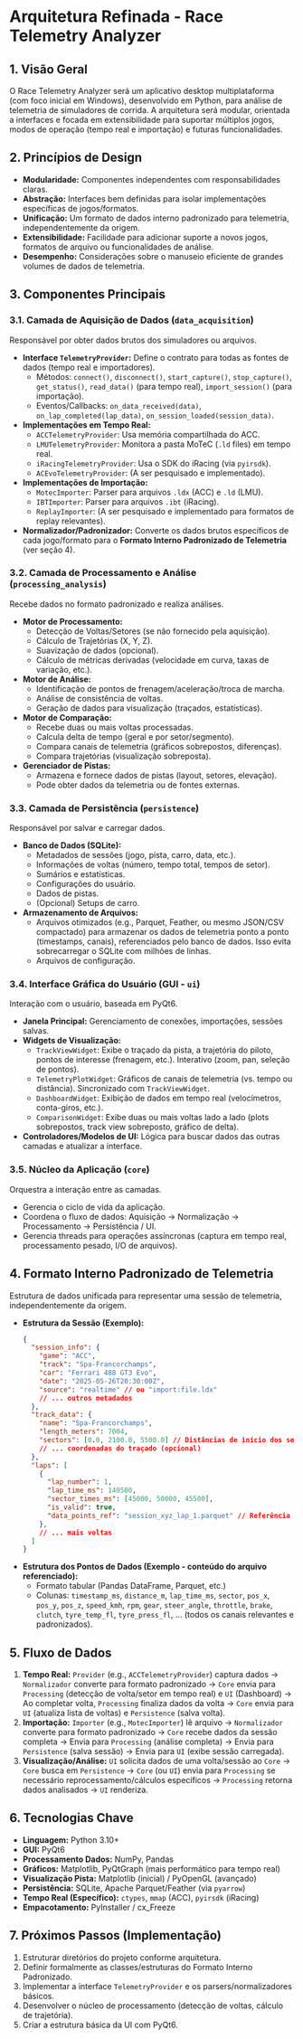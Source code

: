 # Arquitetura Refinada - Race Telemetry Analyzer

## 1. Visão Geral

O Race Telemetry Analyzer será um aplicativo desktop multiplataforma (com foco inicial em Windows), desenvolvido em Python, para análise de telemetria de simuladores de corrida. A arquitetura será modular, orientada a interfaces e focada em extensibilidade para suportar múltiplos jogos, modos de operação (tempo real e importação) e futuras funcionalidades.

## 2. Princípios de Design

*   **Modularidade:** Componentes independentes com responsabilidades claras.
*   **Abstração:** Interfaces bem definidas para isolar implementações específicas de jogos/formatos.
*   **Unificação:** Um formato de dados interno padronizado para telemetria, independentemente da origem.
*   **Extensibilidade:** Facilidade para adicionar suporte a novos jogos, formatos de arquivo ou funcionalidades de análise.
*   **Desempenho:** Considerações sobre o manuseio eficiente de grandes volumes de dados de telemetria.

## 3. Componentes Principais

### 3.1. Camada de Aquisição de Dados (`data_acquisition`)

Responsável por obter dados brutos dos simuladores ou arquivos.

*   **Interface `TelemetryProvider`:** Define o contrato para todas as fontes de dados (tempo real e importadores).
    *   Métodos: `connect()`, `disconnect()`, `start_capture()`, `stop_capture()`, `get_status()`, `read_data()` (para tempo real), `import_session()` (para importação).
    *   Eventos/Callbacks: `on_data_received(data)`, `on_lap_completed(lap_data)`, `on_session_loaded(session_data)`.
*   **Implementações em Tempo Real:**
    *   `ACCTelemetryProvider`: Usa memória compartilhada do ACC.
    *   `LMUTelemetryProvider`: Monitora a pasta MoTeC (`.ld` files) em tempo real.
    *   `iRacingTelemetryProvider`: Usa o SDK do iRacing (via `pyirsdk`).
    *   `ACEvoTelemetryProvider`: (A ser pesquisado e implementado).
*   **Implementações de Importação:**
    *   `MotecImporter`: Parser para arquivos `.ldx` (ACC) e `.ld` (LMU).
    *   `IBTImporter`: Parser para arquivos `.ibt` (iRacing).
    *   `ReplayImporter`: (A ser pesquisado e implementado para formatos de replay relevantes).
*   **Normalizador/Padronizador:** Converte os dados brutos específicos de cada jogo/formato para o **Formato Interno Padronizado de Telemetria** (ver seção 4).

### 3.2. Camada de Processamento e Análise (`processing_analysis`)

Recebe dados no formato padronizado e realiza análises.

*   **Motor de Processamento:**
    *   Detecção de Voltas/Setores (se não fornecido pela aquisição).
    *   Cálculo de Trajetórias (X, Y, Z).
    *   Suavização de dados (opcional).
    *   Cálculo de métricas derivadas (velocidade em curva, taxas de variação, etc.).
*   **Motor de Análise:**
    *   Identificação de pontos de frenagem/aceleração/troca de marcha.
    *   Análise de consistência de voltas.
    *   Geração de dados para visualização (traçados, estatísticas).
*   **Motor de Comparação:**
    *   Recebe duas ou mais voltas processadas.
    *   Calcula delta de tempo (geral e por setor/segmento).
    *   Compara canais de telemetria (gráficos sobrepostos, diferenças).
    *   Compara trajetórias (visualização sobreposta).
*   **Gerenciador de Pistas:**
    *   Armazena e fornece dados de pistas (layout, setores, elevação).
    *   Pode obter dados da telemetria ou de fontes externas.

### 3.3. Camada de Persistência (`persistence`)

Responsável por salvar e carregar dados.

*   **Banco de Dados (SQLite):**
    *   Metadados de sessões (jogo, pista, carro, data, etc.).
    *   Informações de voltas (número, tempo total, tempos de setor).
    *   Sumários e estatísticas.
    *   Configurações do usuário.
    *   Dados de pistas.
    *   (Opcional) Setups de carro.
*   **Armazenamento de Arquivos:**
    *   Arquivos otimizados (e.g., Parquet, Feather, ou mesmo JSON/CSV compactado) para armazenar os dados de telemetria ponto a ponto (timestamps, canais), referenciados pelo banco de dados. Isso evita sobrecarregar o SQLite com milhões de linhas.
    *   Arquivos de configuração.

### 3.4. Interface Gráfica do Usuário (GUI - `ui`)

Interação com o usuário, baseada em PyQt6.

*   **Janela Principal:** Gerenciamento de conexões, importações, sessões salvas.
*   **Widgets de Visualização:**
    *   `TrackViewWidget`: Exibe o traçado da pista, a trajetória do piloto, pontos de interesse (frenagem, etc.). Interativo (zoom, pan, seleção de pontos).
    *   `TelemetryPlotWidget`: Gráficos de canais de telemetria (vs. tempo ou distância). Sincronizado com `TrackViewWidget`.
    *   `DashboardWidget`: Exibição de dados em tempo real (velocímetros, conta-giros, etc.).
    *   `ComparisonWidget`: Exibe duas ou mais voltas lado a lado (plots sobrepostos, track view sobreposto, gráfico de delta).
*   **Controladores/Modelos de UI:** Lógica para buscar dados das outras camadas e atualizar a interface.

### 3.5. Núcleo da Aplicação (`core`)

Orquestra a interação entre as camadas.

*   Gerencia o ciclo de vida da aplicação.
*   Coordena o fluxo de dados: Aquisição -> Normalização -> Processamento -> Persistência / UI.
*   Gerencia threads para operações assíncronas (captura em tempo real, processamento pesado, I/O de arquivos).

## 4. Formato Interno Padronizado de Telemetria

Estrutura de dados unificada para representar uma sessão de telemetria, independentemente da origem.

*   **Estrutura da Sessão (Exemplo):**
    ```json
    {
      "session_info": {
        "game": "ACC",
        "track": "Spa-Francorchamps",
        "car": "Ferrari 488 GT3 Evo",
        "date": "2025-05-26T20:30:00Z",
        "source": "realtime" // ou "import:file.ldx"
        // ... outros metadados
      },
      "track_data": {
        "name": "Spa-Francorchamps",
        "length_meters": 7004,
        "sectors": [0.0, 2100.0, 5500.0] // Distâncias de início dos setores
        // ... coordenadas do traçado (opcional)
      },
      "laps": [
        {
          "lap_number": 1,
          "lap_time_ms": 140500,
          "sector_times_ms": [45000, 50000, 45500],
          "is_valid": true,
          "data_points_ref": "session_xyz_lap_1.parquet" // Referência ao arquivo com dados detalhados
        },
        // ... mais voltas
      ]
    }
    ```
*   **Estrutura dos Pontos de Dados (Exemplo - conteúdo do arquivo referenciado):**
    *   Formato tabular (Pandas DataFrame, Parquet, etc.)
    *   Colunas: `timestamp_ms`, `distance_m`, `lap_time_ms`, `sector`, `pos_x`, `pos_y`, `pos_z`, `speed_kmh`, `rpm`, `gear`, `steer_angle`, `throttle`, `brake`, `clutch`, `tyre_temp_fl`, `tyre_press_fl`, ... (todos os canais relevantes e padronizados).

## 5. Fluxo de Dados

1.  **Tempo Real:** `Provider` (e.g., `ACCTelemetryProvider`) captura dados -> `Normalizador` converte para formato padronizado -> `Core` envia para `Processing` (detecção de volta/setor em tempo real) e `UI` (Dashboard) -> Ao completar volta, `Processing` finaliza dados da volta -> `Core` envia para `UI` (atualiza lista de voltas) e `Persistence` (salva volta).
2.  **Importação:** `Importer` (e.g., `MotecImporter`) lê arquivo -> `Normalizador` converte para formato padronizado -> `Core` recebe dados da sessão completa -> Envia para `Processing` (análise completa) -> Envia para `Persistence` (salva sessão) -> Envia para `UI` (exibe sessão carregada).
3.  **Visualização/Análise:** `UI` solicita dados de uma volta/sessão ao `Core` -> `Core` busca em `Persistence` -> `Core` (ou `UI`) envia para `Processing` se necessário reprocessamento/cálculos específicos -> `Processing` retorna dados analisados -> `UI` renderiza.

## 6. Tecnologias Chave

*   **Linguagem:** Python 3.10+
*   **GUI:** PyQt6
*   **Processamento Dados:** NumPy, Pandas
*   **Gráficos:** Matplotlib, PyQtGraph (mais performático para tempo real)
*   **Visualização Pista:** Matplotlib (inicial) / PyOpenGL (avançado)
*   **Persistência:** SQLite, Apache Parquet/Feather (via `pyarrow`)
*   **Tempo Real (Específico):** `ctypes`, `mmap` (ACC), `pyirsdk` (iRacing)
*   **Empacotamento:** PyInstaller / cx_Freeze

## 7. Próximos Passos (Implementação)

1.  Estruturar diretórios do projeto conforme arquitetura.
2.  Definir formalmente as classes/estruturas do Formato Interno Padronizado.
3.  Implementar a interface `TelemetryProvider` e os parsers/normalizadores básicos.
4.  Desenvolver o núcleo de processamento (detecção de voltas, cálculo de trajetória).
5.  Criar a estrutura básica da UI com PyQt6.

